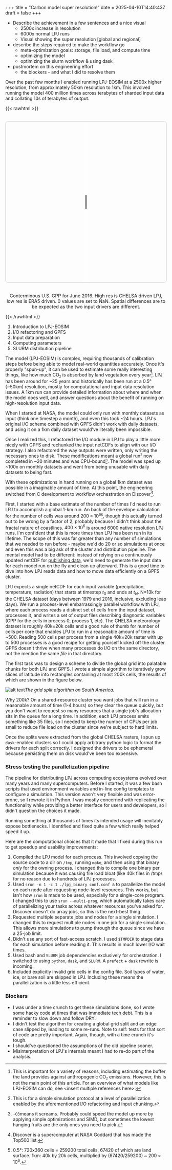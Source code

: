 +++
title = "Carbon model super resolution!"
date = 2025-04-10T14:40:43Z
draft = false
+++

 - Describe the achievement in a few sentences and a nice visual
     - 2500x increase in resolution
     - 6000x normal LPJ runs
     - Visual showing the super resolution [global and regional]
 - describe the steps required to make the workflow go
    - meta-optimization goals: storage, file load, and compute time
    - optimizing the model
    - optimizing the slurm workflow & using dask
 - postmortem on this engineering effort
   - the blockers - and what I did to resolve them

Over the past few months I enabled running LPJ-EOSIM at a 2500x higher resolution, from approximately 50km resolution to 1km.
This involved running the model 400 million times across terabytes of sharded input data and collating 10s of terabytes of output. 

{{< rawhtml >}}
<div class="cog-map-container">
  <div id="map" class="cog-map"></div>
  <div id="divider"><span class="handle"></span></div>
</div>

<link rel="stylesheet" href="https://unpkg.com/leaflet@1.9.4/dist/leaflet.css"/>
<script src="https://unpkg.com/leaflet@1.9.4/dist/leaflet.js"></script>
<script src="https://unpkg.com/georaster"></script>
<script src="https://unpkg.com/georaster-layer-for-leaflet"></script>

<style>
.cog-map-container{position:relative;max-width:1000px;margin:2rem auto;border:1px solid #ccc;border-radius:8px;overflow:hidden;}
.cog-map         {height:500px;width:100%;}
.map-caption{
  text-align:center;
  font-size:0.9rem;
  color:var(--secondary);
  margin-top:0.5rem;
}
#divider{
  position:absolute;top:0;bottom:0;left:50%;width:14px;margin-left:-7px;
  cursor:ew-resize;z-index:1000;background:rgba(255,255,255,.4);backdrop-filter:blur(2px);
  display:flex;justify-content:center;align-items:center;user-select:none;
}
#divider .handle{
  width:4px;height:44px;border-radius:2px;background:#666;transition:background .2s;
}
#divider:hover .handle{background:#000;}
</style>

<script>
window.addEventListener('load', async () => {

  /* ----------------  map  ---------------- */
  const map = L.map('map').setView([37.8,-96],4);
  L.tileLayer('https://{s}.tile.openstreetmap.org/{z}/{x}/{y}.png',
              {attribution:''}).addTo(map);

  /* ----------------  rasters  ------------ */
  const [bufA, bufB] = await Promise.all([
    fetch('/chelsa_conus.tif').then(r=>r.arrayBuffer()),
    fetch('/era5_mgpp_conus.tif').then(r=>r.arrayBuffer())
  ]);
  const [rasterA, rasterB] = await Promise.all([parseGeoraster(bufA),
                                                parseGeoraster(bufB)]);

  /* viridis LUT + colour fn factory */
  const LUT = [[68,1,84],[59,82,139],[33,145,140],[94,201,97],[253,231,37]];
  const makeColour = max => v => {
    const d=v[0]; if(d==null||isNaN(d)||d===0||d===-99999) return null;
    const t=Math.max(0,Math.min(d/max,1));
    const i=Math.floor(t*(LUT.length-1)), f=t*(LUT.length-1)-i,
          c0=LUT[i], c1=LUT[i+1]||c0;
    const r=Math.round(c0[0]+f*(c1[0]-c0[0])),
          g=Math.round(c0[1]+f*(c1[1]-c0[1])),
          b=Math.round(c0[2]+f*(c1[2]-c0[2]));
    return `rgb(${r},${g},${b})`;
  };

  /* layers */
  const left  = new GeoRasterLayer({georaster:rasterA,pixelValuesToColorFn:makeColour(0.35)});
  const right = new GeoRasterLayer({georaster:rasterB,pixelValuesToColorFn:makeColour(0.35)});
  left.addTo(map); right.addTo(map); map.fitBounds(left.getBounds());

  /* ----------------  slider  ------------- */
  const divider=document.getElementById('divider');
  const lC=left._container, rC=right._container;
  let split=0.5, dragging=false;

  function clipLayers(){
    const size = map.getSize(),
          pos  = split*size.x;

    // Convert container → layer coords so clips stay glued during zoom/pan
    const nw = map.containerPointToLayerPoint([0,0]);
    const se = map.containerPointToLayerPoint(size);
    const clipX = nw.x + pos;

    lC.style.clip = `rect(${nw.y}px, ${clipX}px, ${se.y}px, ${nw.x}px)`;
    rC.style.clip = `rect(${nw.y}px, ${se.x}px, ${se.y}px, ${clipX}px)`;
    divider.style.left = pos + 'px';
  }
  clipLayers();

  divider.addEventListener('pointerdown', e=>{
    dragging=true; divider.setPointerCapture(e.pointerId);
  });
  divider.addEventListener('pointerup',   e=>{
    dragging=false; divider.releasePointerCapture(e.pointerId);
  });
  divider.addEventListener('pointermove', e=>{
    if(!dragging) return;
    const box = map.getContainer().getBoundingClientRect();
    split = Math.max(0, Math.min(1, (e.clientX-box.left)/box.width));
    clipLayers();
  });

  map.on('move zoom resize zoomend moveend', clipLayers);
});
</script>

<p class="map-caption">
  Conterminous U.S. GPP for June 2016. High res is CHELSA driven LPJ, low res is ERA5 driven.
  0 values are set to NaN. Spatial differences are to be expected as the two input drivers are different.
</p>
{{< /rawhtml >}}


1) Introduction to LPJ-EOSIM
2) I/O refactoring and GPFS
3) Input data preparation
4) Computing parameters
5) SLURM distribution pipeline

The model (LPJ-EOSIM) is complex, requiring thousands of calibration steps before being able to model real-world quantities
accurately. Once it's properly "spun-up", it can be used to estimate some really interesting things, like how much CO<sub><small>2</small></sub> is absorbed by land vegetation every
year<small>[^1]</small>. 
LPJ has been around for ~25 years and historically has been run at a 0.5° (~50km) resolution, mostly for computational and
input data resolution issues. A 1km run can provide detailed information about where and when the model does well, and answer questions about the benefit of running
on high-resolution input data.

When I started at NASA, the model could only run with monthly datasets as input (think one timestep a month), and even this took ~24 hours. 
LPJ's original I/O scheme combined with GPFS didn't work with daily datasets, and using it on a 1km daily dataset would've literally been impossible. 

Once I realized this, I refactored the I/O module in LPJ to play a little more nicely with GPFS and rechunked the input netCDFs to align with our I/O strategy. I also refactored the way
outputs were written, only writing the necessary ones to disk. These modifications meant a global run<small>[^2]</small> now completed in ~20 minutes and was CPU-bound<small>[^3]</small>. 
The model was sped up ~100x on monthly datasets and went from being unusable with daily datasets to being fast. 

With these optimizations in hand running on a global 1km dataset was possible in a imaginable amount of time. 
At this point, the engineering switched from C development to workflow orchestration on Discover[^4].

First, I started with a base estimate of the number of times I'd need to run LPJ to accomplish a global 1-km run. An back of the envelope calculation for the number of cells was around $200\times10^6$<small>[^5]</small>, though this actually turned
out to be wrong by a factor of 2, probably because I didn't think about the fractal nature of coastlines. $400\times10^6$ is around 6000 native resolution LPJ runs. I'm confident that this
is more times than LPJ has been run in its lifetime. The scope of this was far greater than any number of simulations that we needed to run before - maybe we'd do 20 or so simulations at once and even this was a big ask of the cluster and 
distribution pipeline. The mental model had to be different: instead of relying on a continuously updated netCDF for [publishing data](https://www.earthdata.nasa.gov/data/alerts-outages/lpj-eosim-global-simulated-wetland-methane-flux-version-1-data-products), we'd need
to generate the input data for each model run on the fly and clean up afterward. This is a good time to dive into how LPJ reads data and how to move data efficiently on a GPFS cluster. 

LPJ expects a single netCDF for each input variable (precipitation, temperature, radiation) that starts at timestep $t_0$ and ends at $t_N$. 
N=13k for the CHELSA dataset (days between 1979 and 2016, inclusive, excluding leap days). We run a process-level embarrassingly parallel workflow with LPJ, where each process reads a
distinct set of cells from the input dataset, processes it, and writes a set of output files describing diagnostic variables (GPP for the cells in process 0, process 1, etc). 
The CHELSA meteorology dataset is roughly 40k$\times$20k cells and a good rule of thumb for number of cells per core that enables LPJ to run in a reasonable amount of time is ~500. 
Reading 500 cells per process from a single 40k$\times$20k raster with up to 500 processes is a good recipe for getting yourself kicked off the cluster. GPFS doesn't thrive when many
processes do I/O on the same directory, not the mention the same _file_ in that directory. 

The first task was to design a scheme to divide the global grid into palatable chunks for both LPJ and GPFS. I wrote a simple algorithm to iteratively grow slices of latitude into rectangles
containing at most 200k cells, the results of which are shown in the figure below.

![alt text](/sa_grid.png)*The grid split algorithm on South America.*

Why 200k? On a shared-resource cluster you want jobs that will run in a reasonable amount of time (1-4 hours) so they clear the queue quickly, but you
don't want to request so many resources that a single job's allocation sits in the queue for a long time. In addition, each LPJ process emits something like 35 files, so I needed to 
keep the number of CPUs per job small to reduce file load on the cluster since we're subject to hard limits. 

Once the splits were extracted from the global CHELSA rasters, I spun up `dask`-enabled clusters so I could apply arbitrary python logic to 
format the drivers for each split correctly. I designed the drivers to be ephemeral because persisting them on disk would've been too expensive. 

### Stress testing the parallelization pipeline
The pipeline for distributing LPJ across computing ecosystems evolved over many years and many supercomputers. Before I started, it was a few bash scripts that 
used environment variables and in-line config templates to configure a simulation. This version wasn't very flexible and was error-prone, so I rewrote it in
Python. I was mostly concerned with replicating the functionality while providing a better interface for users and developers, so I didn't question the choices it made.

Running something at thousands of times its intended usage will inevitably expose bottlenecks. I identified and fixed quite a few which really helped speed it up.

Here are the computational choices that it made that I fixed during this run to get speedup and usability improvements:

1) Compiled the LPJ model for each process. This involved copying the source code to a dir on `/tmp`, running `make`, and then using that 
binary _only_ for the owning process. I changed this to compile one binary per simulation because it was causing file load bloat (like 40k files in /tmp/ for no reason due
to hundreds of LPJ processes.
2) Used `srun -n 1 -c 1 ./lpj_binary conf.conf &` to parallelize the model on each node after requesting node-level resources. This works, but isn't how `srun` is made to be used, especially
for a single-core program. I changed this to use `srun --multi-prog`, which automatically takes care of parallelizing your tasks across whatever resources you've asked for. Discover doesn't do array jobs, so this
is the next-best thing. 
3) Requested multiple separate jobs and nodes for a single simulation. I changed this to request multiple nodes in one job for a single simulation. This allows more simulations to 
pump through the queue since we have a 25-job limit. 
4) Didn't use any sort of fast-access scratch. I used `$TMPDIR` to stage data for each simulation before reading it. This results in much lower I/O wait times.
5) Used bash and `SLURM` job dependencies exclusively for orchestration. I switched to using `python`, `dask`, and `SLURM`. A `prefect` + `dask` rewrite is incoming.
6) Included explicitly invalid grid cells in the config file. Soil types of water, ice, or bare soil are skipped in LPJ. Including these means the parallelization is a little less efficient.


### Blockers
- I was under a time crunch to get these simulations done, so I wrote some hacky code at times that was immediate tech debt. This is a reminder to slow down and follow DRY.
- I didn't test the algorithm for creating a global grid split and an edge case slipped by, leading to some re-runs. Note to self: tests for that sort of code are pretty important. Again, though,
with a time crunch it's tough.
- I should've questioned the assumptions of the old pipeline sooner.
- Misinterpretation of LPJ's internals meant I had to re-do part of the analysis.
 

[^1]: This is important for a variety of reasons, including estimating the buffer the land provides against anthropogenic CO<sub><small>2</small></sub> emissions. However, this is not the main point of this article. For an overview of what models like LPJ-EOSIM can do,
see \<insert multiple references here>.

[^2]: This is for a simple simulation protocol at a level of parallelization enabled by the aforementioned I/O refactoring and input chunking. 

[^3]: `-O3`means it screams. Probably could speed the model up more by applying simple optimizations and SIMD, but sometimes the lowest hanging fruits are the only ones you need to pick.

[^4]: Discover is a supercomputer at NASA Goddard that has made the Top500 list.

[^5]: 0.5°: 720x360 cells = 259200 total cells, 67420 of which are land surface. 1km: 40k by 20k cells, multiplied by (67420/259200) ~ $200\times10^6$.

